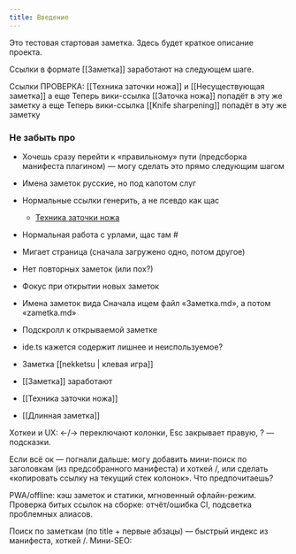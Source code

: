 ```yaml
---
title: Введение
---
```


Это тестовая стартовая заметка. Здесь будет краткое описание проекта.

Ссылки в формате [[Заметка]] заработают на следующем шаге.

Ссылки ПРОВЕРКА: [[Техника заточки ножа]] и [[Несуществующая заметка]]
а еще Теперь вики-ссылка [[Заточка ножа]] попадёт в эту же заметку
а еще Теперь вики-ссылка [[Knife sharpening]] попадёт в эту же заметку


### Не забыть про 
- Хочешь сразу перейти к «правильному» пути (предсборка манифеста плагином) — могу сделать это прямо следующим шагом

- Имена заметок русские, но под капотом слуг

- Нормальные ссылки генерить, а не псевдо как щас 
  - <a href="#" class="wikilink" data-slug="tehnika-zatochki-nozha" data-missing="false">Техника заточки ножа</a>
- Нормальная работа с урлами, щас там #
- Мигает страница (сначала загружено одно, потом другое)
- Нет повторных заметок (или пох?)
- Фокус при открытии новых заметок
- Имена заметок вида Сначала ищем файл «Заметка.md», а потом «zametka.md»
- Подскролл к открываемой заметке
- ide.ts кажется содержит лишнее и неиспользуемое?
- Заметка [[nekketsu | клевая игра]]
- [[Заметка]] заработают
-  [[Техника заточки ножа]]
- [[Длинная заметка]]


Хоткеи и UX: ←/→ переключают колонки, Esc закрывает правую, ? — подсказки.

Если всё ок — погнали дальше: могу добавить мини-поиск по заголовкам (из предсобранного манифеста) и хоткей /, или сделать «копировать ссылку на текущий стек колонок». Что предпочитаешь?


PWA/offline: кэш заметок и статики, мгновенный офлайн-режим.
Проверка битых ссылок на сборке: отчёт/ошибка CI, подсветка проблемных алиасов.

Поиск по заметкам (по title + первые абзацы) — быстрый индекс из манифеста, хоткей /.
Мини-SEO: <title>, meta description из frontmatter, canonical, опционально sitemap.
Сохранение позиций скролла между сессиями (localStorage) и «продолжить чтение».
Полировка визуала под Энди: тонкие детали типографики, вертикальный ритм, 

